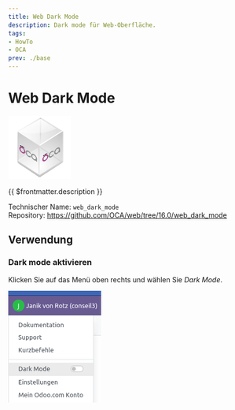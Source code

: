 ```yaml
---
title: Web Dark Mode
description: Dark mode für Web-Oberfläche.
tags:
- HowTo
- OCA
prev: ./base
---
```

# Web Dark Mode
![icon_oca_app](attachments/icon_oca_app.png)

{{ $frontmatter.description }}

Technischer Name: `web_dark_mode`\
Repository: <https://github.com/OCA/web/tree/16.0/web_dark_mode>

## Verwendung

### Dark mode aktivieren

Klicken Sie auf das Menü oben rechts und wählen Sie *Dark Mode*.

![](attachments/Web%20Dark%20Mode.png)